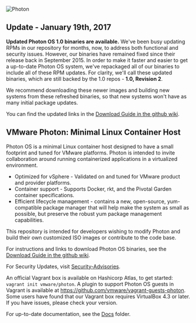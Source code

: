 ![Photon](http://storage.googleapis.com/project-photon/vmw-logo-photon.svg "VMware Photon")

**Update - January 19th, 2017**
-------------------------------
**Updated Photon OS 1.0 binaries are available.** 
We've been busy updating RPMs in our repository for months, now, to address both functional and security issues. However, our binaries have remained fixed since their release back in September 2015. In order to make it faster and easier to get a up-to-date Photon OS system, we've repackaged all of our binaries to include all of these RPM updates. For clarity, we'll call these updated binaries, which are still backed by the 1.0 repos - **1.0, Revision 2**.

We recommend downloading these newer images and building new systems from these refreshed binaries, so that new systems won't have as many initial package updates.

You can find the updated links in the [Download Guide in the github wiki](https://github.com/vmware/photon/wiki/Downloading-Photon-OS).

**VMware Photon: Minimal Linux Container Host**
-------------------------------------------

Photon OS is a minimal Linux container host designed to have a small footprint and tuned for VMware platforms. Photon is intended to invite collaboration around running containerized applications in a virtualized environment.

- Optimized for vSphere - Validated on and tuned for VMware product and provider platforms.
- Container support - Supports Docker, rkt, and the Pivotal Garden container specifications.
- Efficient lifecycle management - contains a new, open-source, yum-compatible package manager that will help make the system as small as possible, but preserve the robust yum package management capabilities.

This repository is intended for developers wishing to modify Photon and build their own customized ISO images or contribute to the code base.

For instructions and links to download Photon OS binaries, see the [Download Guide in the github wiki](https://github.com/vmware/photon/wiki/Downloading-Photon-OS).

For Security Updates, visit [Security-Advisories](https://github.com/vmware/photon/wiki/Security-Advisories).

An official Vagrant box is available on Hashicorp Atlas, to get started: `vagrant init vmware/photon`. A plugin to support Photon OS guests in Vagrant is available at https://github.com/vmware/vagrant-guests-photon. Some users have found that our Vagrant box requires VirtualBox 4.3 or later. If you have issues, please check your version.

For up-to-date documentation, see the [Docs](docs/) folder.

